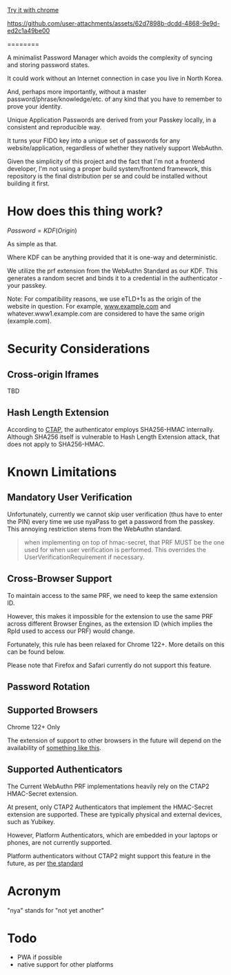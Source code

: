 [Try it with chrome](https://chromewebstore.google.com/detail/nakacffbdjnnmgcdcfnedknbpdophhop/)

https://github.com/user-attachments/assets/62d7898b-dcdd-4868-9e9d-ed2c1a49be00

========

A minimalist Password Manager which avoids the complexity of syncing and storing password states.

It could work without an Internet connection in case you live in North Korea.

And, perhaps more importantly, without a master password/phrase/knowledge/etc. of any kind that you have to remember to prove your identity.

Unique Application Passwords are derived from your Passkey locally, in a consistent and reproducible way.

It turns your FIDO key into a unique set of passwords for any website/application, regardless of whether they natively support WebAuthn.

Given the simplicity of this project and the fact that I'm not a frontend developer, I'm not using a proper build system/frontend framework, this repository is the final distribution per se and could be installed without building it first.

# How does this thing work?
$Password = KDF(Origin)$

As simple as that.

Where KDF can be anything provided that it is one-way and deterministic.


We utilize the prf extension from the WebAuthn Standard as our KDF. This generates a random secret and binds it to a credential in the authenticator - your passkey. 

Note: For compatibility reasons, we use eTLD+1s as the origin of the website in question. For example, www.example.com and whatever.www1.example.com are considered to have the same origin (example.com).

# Security Considerations

## Cross-origin Iframes
TBD
## Hash Length Extension
According to [CTAP](https://fidoalliance.org/specs/fido-v2.2-rd-20230321/fido-client-to-authenticator-protocol-v2.2-rd-20230321.html#sctn-hmac-secret-extension), the authenticator employs SHA256-HMAC internally. Although SHA256 itself is vulnerable to Hash Length Extension attack, that does not apply to SHA256-HMAC.

# Known Limitations

## Mandatory User Verification
Unfortunately, currently we cannot skip user verification (thus have to enter the PIN) every time we use nyaPass to get a password from the passkey.
This annoying restriction stems from the WebAuthn standard.

> when implementing on top of hmac-secret, that PRF MUST be the one used for when user verification is performed. This overrides the UserVerificationRequirement if necessary.



## Cross-Browser Support

To maintain access to the same PRF, we need to keep the same extension ID.

However, this makes it impossible for the extension to use the same PRF across different Browser Engines, as the extension ID (which implies the RpId used to access our PRF) would change.

Fortunately, this rule has been relaxed for Chrome 122+. More details on this can be found below.

Please note that Firefox and Safari currently do not support this feature.

## Password Rotation


## Supported Browsers
Chrome 122+ Only

The extension of support to other browsers in the future will depend on the availability of [something like this](https://chromiumdash.appspot.com/commit/cfea6b18ede2a8fe0d7ea32e6bba967a7f2de6f8).

## Supported Authenticators 
The Current WebAuthn PRF implementations heavily rely on the CTAP2 HMAC-Secret extension.

At present, only CTAP2 Authenticators that implement the HMAC-Secret extension are supported. These are typically physical and external devices, such as Yubikey.

However, Platform Authenticators, which are embedded in your laptops or phones, are not currently supported.

Platform authenticators without CTAP2 might support this feature in the future, as per [the standard](https://w3c.github.io/webauthn/#prf-extension)


# Acronym
"nya" stands for "not yet another"

# Todo
- PWA if possible
- native support for other platforms
